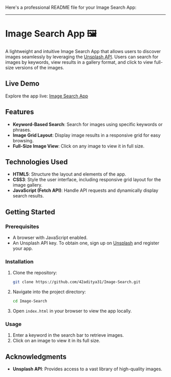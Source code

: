 Here's a professional README file for your Image Search App:

---

# Image Search App 🖼️

A lightweight and intuitive Image Search App that allows users to discover images seamlessly by leveraging the [Unsplash API](https://unsplash.com/developers). Users can search for images by keywords, view results in a gallery format, and click to view full-size versions of the images.

## Live Demo
Explore the app live: [Image Search App](https://42aditya31.github.io/Image-Search/)

## Features
- **Keyword-Based Search**: Search for images using specific keywords or phrases.
- **Image Grid Layout**: Display image results in a responsive grid for easy browsing.
- **Full-Size Image View**: Click on any image to view it in full size.

## Technologies Used
- **HTML5**: Structure the layout and elements of the app.
- **CSS3**: Style the user interface, including responsive grid layout for the image gallery.
- **JavaScript (Fetch API)**: Handle API requests and dynamically display search results.

## Getting Started

### Prerequisites
- A browser with JavaScript enabled.
- An Unsplash API key. To obtain one, sign up on [Unsplash](https://unsplash.com/developers) and register your app.

### Installation
1. Clone the repository:
   ```bash
   git clone https://github.com/42aditya31/Image-Search.git
   ```
2. Navigate into the project directory:
   ```bash
   cd Image-Search
   ```
3. Open `index.html` in your browser to view the app locally.

### Usage
1. Enter a keyword in the search bar to retrieve images.
2. Click on an image to view it in its full size.

## Acknowledgments
- **Unsplash API**: Provides access to a vast library of high-quality images.
